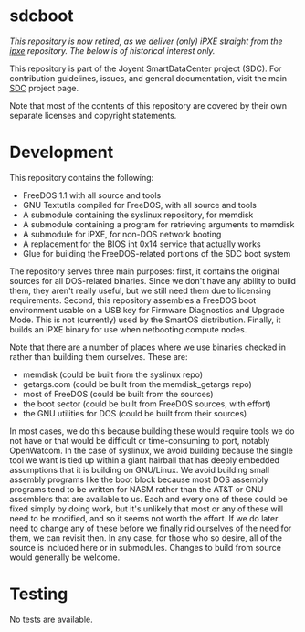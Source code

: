<!--
    This Source Code Form is subject to the terms of the Mozilla Public
    License, v. 2.0. If a copy of the MPL was not distributed with this
    file, You can obtain one at http://mozilla.org/MPL/2.0/.
-->

<!--
    Copyright (c) 2018, Joyent, Inc.
-->

# sdcboot

*This repository is now retired, as we deliver (only) iPXE straight from the
[ipxe](https://github.com/joyent/ipxe) repository. The below is of historical
interest only.*

This repository is part of the Joyent SmartDataCenter project (SDC).  For
contribution guidelines, issues, and general documentation, visit the main
[SDC](http://github.com/joyent/sdc) project page.

Note that most of the contents of this repository are covered by their
own separate licenses and copyright statements.

# Development

This repository contains the following:

- FreeDOS 1.1 with all source and tools
- GNU Textutils compiled for FreeDOS, with all source and tools
- A submodule containing the syslinux repository, for memdisk
- A submodule containing a program for retrieving arguments to memdisk
- A submodule for iPXE, for non-DOS network booting
- A replacement for the BIOS int 0x14 service that actually works
- Glue for building the FreeDOS-related portions of the SDC boot system

The repository serves three main purposes: first, it contains the
original sources for all DOS-related binaries.  Since we don't have any
ability to build them, they aren't really useful, but we still need them
due to licensing requirements.  Second, this repository assembles a
FreeDOS boot environment usable on a USB key for Firmware Diagnostics
and Upgrade Mode.  This is not (currently) used by the SmartOS
distribution.  Finally, it builds an iPXE binary for use when netbooting
compute nodes.

Note that there are a number of places where we use binaries checked in
rather than building them ourselves.  These are:

- memdisk (could be built from the syslinux repo)
- getargs.com (could be built from the memdisk_getargs repo)
- most of FreeDOS (could be built from the sources)
- the boot sector (could be built from FreeDOS sources, with effort)
- the GNU utilities for DOS (could be built from their sources)

In most cases, we do this because building these would require tools we
do not have or that would be difficult or time-consuming to port,
notably OpenWatcom.  In the case of syslinux, we avoid building because
the single tool we want is tied up within a giant hairball that has
deeply embedded assumptions that it is building on GNU/Linux.  We avoid
building small assembly programs like the boot block because most DOS
assembly programs tend to be written for NASM rather than the AT&T or
GNU assemblers that are available to us.  Each and every one of these
could be fixed simply by doing work, but it's unlikely that most or any
of these will need to be modified, and so it seems not worth the effort.
If we do later need to change any of these before we finally rid
ourselves of the need for them, we can revisit then.  In any case, for
those who so desire, all of the source is included here or in
submodules.  Changes to build from source would generally be welcome.

# Testing

No tests are available.
